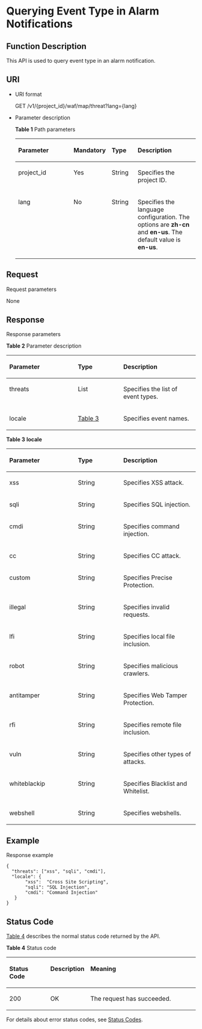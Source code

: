 # Querying Event Type in Alarm Notifications<a name="EN-US_TOPIC_0193631131"></a>

## Function Description<a name="section2348991"></a>

This API is used to query event type in an alarm notification.

## URI<a name="section21140920"></a>

-   URI format

    GET  /v1/\{project\_id\}/waf/map/threat?lang=\{lang\}

-   Parameter description

    **Table  1**  Path parameters

    <a name="table3668256"></a>
    <table><thead align="left"><tr id="row13281129"><th class="cellrowborder" valign="top" width="30.930000000000003%" id="mcps1.2.5.1.1"><p id="p2029696"><a name="p2029696"></a><a name="p2029696"></a><strong id="b14401121281618"><a name="b14401121281618"></a><a name="b14401121281618"></a>Parameter</strong></p>
    </th>
    <th class="cellrowborder" valign="top" width="20.62%" id="mcps1.2.5.1.2"><p id="p30187650"><a name="p30187650"></a><a name="p30187650"></a><strong id="b1619251414161"><a name="b1619251414161"></a><a name="b1619251414161"></a>Mandatory</strong></p>
    </th>
    <th class="cellrowborder" valign="top" width="14.430000000000001%" id="mcps1.2.5.1.3"><p id="p29280601"><a name="p29280601"></a><a name="p29280601"></a><strong id="b11227316111615"><a name="b11227316111615"></a><a name="b11227316111615"></a>Type</strong></p>
    </th>
    <th class="cellrowborder" valign="top" width="34.02%" id="mcps1.2.5.1.4"><p id="p22918509"><a name="p22918509"></a><a name="p22918509"></a><strong id="b5522171791617"><a name="b5522171791617"></a><a name="b5522171791617"></a>Description</strong></p>
    </th>
    </tr>
    </thead>
    <tbody><tr id="row44459941"><td class="cellrowborder" valign="top" width="30.930000000000003%" headers="mcps1.2.5.1.1 "><p id="p44485482"><a name="p44485482"></a><a name="p44485482"></a>project_id</p>
    </td>
    <td class="cellrowborder" valign="top" width="20.62%" headers="mcps1.2.5.1.2 "><p id="p46554275"><a name="p46554275"></a><a name="p46554275"></a>Yes</p>
    </td>
    <td class="cellrowborder" valign="top" width="14.430000000000001%" headers="mcps1.2.5.1.3 "><p id="p12799929"><a name="p12799929"></a><a name="p12799929"></a>String</p>
    </td>
    <td class="cellrowborder" valign="top" width="34.02%" headers="mcps1.2.5.1.4 "><p id="p30161299"><a name="p30161299"></a><a name="p30161299"></a>Specifies the project ID.</p>
    </td>
    </tr>
    <tr id="row3016237"><td class="cellrowborder" valign="top" width="30.930000000000003%" headers="mcps1.2.5.1.1 "><p id="p42988649"><a name="p42988649"></a><a name="p42988649"></a>lang</p>
    </td>
    <td class="cellrowborder" valign="top" width="20.62%" headers="mcps1.2.5.1.2 "><p id="p59528541"><a name="p59528541"></a><a name="p59528541"></a>No</p>
    </td>
    <td class="cellrowborder" valign="top" width="14.430000000000001%" headers="mcps1.2.5.1.3 "><p id="p57082546"><a name="p57082546"></a><a name="p57082546"></a>String</p>
    </td>
    <td class="cellrowborder" valign="top" width="34.02%" headers="mcps1.2.5.1.4 "><p id="p60283536"><a name="p60283536"></a><a name="p60283536"></a>Specifies the language configuration. The options are <strong id="b4580838911"><a name="b4580838911"></a><a name="b4580838911"></a>zh-cn</strong> and <strong id="b75801338616"><a name="b75801338616"></a><a name="b75801338616"></a>en-us</strong>. The default value is <strong id="b19580123817116"><a name="b19580123817116"></a><a name="b19580123817116"></a>en-us</strong>.</p>
    </td>
    </tr>
    </tbody>
    </table>


## Request<a name="section56050555"></a>

Request parameters

None

## Response<a name="section34692954"></a>

Response parameters

**Table  2**  Parameter description

<a name="table42162795"></a>
<table><thead align="left"><tr id="row59545267"><th class="cellrowborder" valign="top" width="36.20637936206379%" id="mcps1.2.4.1.1"><p id="p58437292"><a name="p58437292"></a><a name="p58437292"></a><strong id="b1255515015179"><a name="b1255515015179"></a><a name="b1255515015179"></a>Parameter</strong></p>
</th>
<th class="cellrowborder" valign="top" width="23.997600239976002%" id="mcps1.2.4.1.2"><p id="p35800173"><a name="p35800173"></a><a name="p35800173"></a><strong id="b12630175"><a name="b12630175"></a><a name="b12630175"></a>Type</strong></p>
</th>
<th class="cellrowborder" valign="top" width="39.796020397960206%" id="mcps1.2.4.1.3"><p id="p14132895"><a name="p14132895"></a><a name="p14132895"></a><strong id="b94036314175"><a name="b94036314175"></a><a name="b94036314175"></a>Description</strong></p>
</th>
</tr>
</thead>
<tbody><tr id="row60087193"><td class="cellrowborder" valign="top" width="36.20637936206379%" headers="mcps1.2.4.1.1 "><p id="p35224503"><a name="p35224503"></a><a name="p35224503"></a>threats</p>
</td>
<td class="cellrowborder" valign="top" width="23.997600239976002%" headers="mcps1.2.4.1.2 "><p id="p34612505"><a name="p34612505"></a><a name="p34612505"></a>List</p>
</td>
<td class="cellrowborder" valign="top" width="39.796020397960206%" headers="mcps1.2.4.1.3 "><p id="p52149544"><a name="p52149544"></a><a name="p52149544"></a>Specifies the list of event types.</p>
</td>
</tr>
<tr id="row66692715"><td class="cellrowborder" valign="top" width="36.20637936206379%" headers="mcps1.2.4.1.1 "><p id="p33400872"><a name="p33400872"></a><a name="p33400872"></a>locale</p>
</td>
<td class="cellrowborder" valign="top" width="23.997600239976002%" headers="mcps1.2.4.1.2 "><p id="p21116101"><a name="p21116101"></a><a name="p21116101"></a><a href="#table10363184164611">Table 3</a></p>
</td>
<td class="cellrowborder" valign="top" width="39.796020397960206%" headers="mcps1.2.4.1.3 "><p id="p32682602"><a name="p32682602"></a><a name="p32682602"></a>Specifies event names.</p>
</td>
</tr>
</tbody>
</table>

**Table  3** **locale**

<a name="table10363184164611"></a>
<table><thead align="left"><tr id="row153652046460"><th class="cellrowborder" valign="top" width="36.236376362363764%" id="mcps1.2.4.1.1"><p id="p136610484618"><a name="p136610484618"></a><a name="p136610484618"></a><strong id="b4167162875017"><a name="b4167162875017"></a><a name="b4167162875017"></a>Parameter</strong></p>
</th>
<th class="cellrowborder" valign="top" width="23.967603239676034%" id="mcps1.2.4.1.2"><p id="p1136784104617"><a name="p1136784104617"></a><a name="p1136784104617"></a><strong id="b328095578"><a name="b328095578"></a><a name="b328095578"></a>Type</strong></p>
</th>
<th class="cellrowborder" valign="top" width="39.796020397960206%" id="mcps1.2.4.1.3"><p id="p43671345468"><a name="p43671345468"></a><a name="p43671345468"></a><strong id="b985514337500"><a name="b985514337500"></a><a name="b985514337500"></a>Description</strong></p>
</th>
</tr>
</thead>
<tbody><tr id="row1499039124610"><td class="cellrowborder" valign="top" width="36.236376362363764%" headers="mcps1.2.4.1.1 "><p id="p71417914468"><a name="p71417914468"></a><a name="p71417914468"></a>xss</p>
</td>
<td class="cellrowborder" valign="top" width="23.967603239676034%" headers="mcps1.2.4.1.2 "><p id="p14141696468"><a name="p14141696468"></a><a name="p14141696468"></a>String</p>
</td>
<td class="cellrowborder" valign="top" width="39.796020397960206%" headers="mcps1.2.4.1.3 "><p id="p6159944612"><a name="p6159944612"></a><a name="p6159944612"></a>Specifies XSS attack.</p>
</td>
</tr>
<tr id="row999018918466"><td class="cellrowborder" valign="top" width="36.236376362363764%" headers="mcps1.2.4.1.1 "><p id="p111729124610"><a name="p111729124610"></a><a name="p111729124610"></a>sqli</p>
</td>
<td class="cellrowborder" valign="top" width="23.967603239676034%" headers="mcps1.2.4.1.2 "><p id="p17176918462"><a name="p17176918462"></a><a name="p17176918462"></a>String</p>
</td>
<td class="cellrowborder" valign="top" width="39.796020397960206%" headers="mcps1.2.4.1.3 "><p id="p91810920462"><a name="p91810920462"></a><a name="p91810920462"></a>Specifies SQL injection.</p>
</td>
</tr>
<tr id="row99909994619"><td class="cellrowborder" valign="top" width="36.236376362363764%" headers="mcps1.2.4.1.1 "><p id="p19209954613"><a name="p19209954613"></a><a name="p19209954613"></a>cmdi</p>
</td>
<td class="cellrowborder" valign="top" width="23.967603239676034%" headers="mcps1.2.4.1.2 "><p id="p14211799464"><a name="p14211799464"></a><a name="p14211799464"></a>String</p>
</td>
<td class="cellrowborder" valign="top" width="39.796020397960206%" headers="mcps1.2.4.1.3 "><p id="p72219934613"><a name="p72219934613"></a><a name="p72219934613"></a>Specifies command injection.</p>
</td>
</tr>
<tr id="row10786142191711"><td class="cellrowborder" valign="top" width="36.236376362363764%" headers="mcps1.2.4.1.1 "><p id="p27865426177"><a name="p27865426177"></a><a name="p27865426177"></a>cc</p>
</td>
<td class="cellrowborder" valign="top" width="23.967603239676034%" headers="mcps1.2.4.1.2 "><p id="p97861342161715"><a name="p97861342161715"></a><a name="p97861342161715"></a>String</p>
</td>
<td class="cellrowborder" valign="top" width="39.796020397960206%" headers="mcps1.2.4.1.3 "><p id="p578634271720"><a name="p578634271720"></a><a name="p578634271720"></a>Specifies CC attack.</p>
</td>
</tr>
<tr id="row121151047101711"><td class="cellrowborder" valign="top" width="36.236376362363764%" headers="mcps1.2.4.1.1 "><p id="p1632464641717"><a name="p1632464641717"></a><a name="p1632464641717"></a>custom</p>
</td>
<td class="cellrowborder" valign="top" width="23.967603239676034%" headers="mcps1.2.4.1.2 "><p id="p153251146121714"><a name="p153251146121714"></a><a name="p153251146121714"></a>String</p>
</td>
<td class="cellrowborder" valign="top" width="39.796020397960206%" headers="mcps1.2.4.1.3 "><p id="p1832684611718"><a name="p1832684611718"></a><a name="p1832684611718"></a>Specifies Precise Protection.</p>
</td>
</tr>
<tr id="row1652495201710"><td class="cellrowborder" valign="top" width="36.236376362363764%" headers="mcps1.2.4.1.1 "><p id="p17469125120179"><a name="p17469125120179"></a><a name="p17469125120179"></a>illegal</p>
</td>
<td class="cellrowborder" valign="top" width="23.967603239676034%" headers="mcps1.2.4.1.2 "><p id="p7469135117175"><a name="p7469135117175"></a><a name="p7469135117175"></a>String</p>
</td>
<td class="cellrowborder" valign="top" width="39.796020397960206%" headers="mcps1.2.4.1.3 "><p id="p847045141711"><a name="p847045141711"></a><a name="p847045141711"></a>Specifies invalid requests.</p>
</td>
</tr>
<tr id="row1148625421716"><td class="cellrowborder" valign="top" width="36.236376362363764%" headers="mcps1.2.4.1.1 "><p id="p16793185361716"><a name="p16793185361716"></a><a name="p16793185361716"></a>lfi</p>
</td>
<td class="cellrowborder" valign="top" width="23.967603239676034%" headers="mcps1.2.4.1.2 "><p id="p1979405315173"><a name="p1979405315173"></a><a name="p1979405315173"></a>String</p>
</td>
<td class="cellrowborder" valign="top" width="39.796020397960206%" headers="mcps1.2.4.1.3 "><p id="p117951153131716"><a name="p117951153131716"></a><a name="p117951153131716"></a>Specifies local file inclusion.</p>
</td>
</tr>
<tr id="row193101356161712"><td class="cellrowborder" valign="top" width="36.236376362363764%" headers="mcps1.2.4.1.1 "><p id="p17603185531720"><a name="p17603185531720"></a><a name="p17603185531720"></a>robot</p>
</td>
<td class="cellrowborder" valign="top" width="23.967603239676034%" headers="mcps1.2.4.1.2 "><p id="p14604165541718"><a name="p14604165541718"></a><a name="p14604165541718"></a>String</p>
</td>
<td class="cellrowborder" valign="top" width="39.796020397960206%" headers="mcps1.2.4.1.3 "><p id="p660585517172"><a name="p660585517172"></a><a name="p660585517172"></a>Specifies malicious crawlers.</p>
</td>
</tr>
<tr id="row753558121714"><td class="cellrowborder" valign="top" width="36.236376362363764%" headers="mcps1.2.4.1.1 "><p id="p3348145711711"><a name="p3348145711711"></a><a name="p3348145711711"></a>antitamper</p>
</td>
<td class="cellrowborder" valign="top" width="23.967603239676034%" headers="mcps1.2.4.1.2 "><p id="p1634917572179"><a name="p1634917572179"></a><a name="p1634917572179"></a>String</p>
</td>
<td class="cellrowborder" valign="top" width="39.796020397960206%" headers="mcps1.2.4.1.3 "><p id="p143501357161717"><a name="p143501357161717"></a><a name="p143501357161717"></a>Specifies Web Tamper Protection.</p>
</td>
</tr>
<tr id="row283411712214"><td class="cellrowborder" valign="top" width="36.236376362363764%" headers="mcps1.2.4.1.1 "><p id="p383461710220"><a name="p383461710220"></a><a name="p383461710220"></a>rfi</p>
</td>
<td class="cellrowborder" valign="top" width="23.967603239676034%" headers="mcps1.2.4.1.2 "><p id="p8834141742214"><a name="p8834141742214"></a><a name="p8834141742214"></a>String</p>
</td>
<td class="cellrowborder" valign="top" width="39.796020397960206%" headers="mcps1.2.4.1.3 "><p id="p138351317192213"><a name="p138351317192213"></a><a name="p138351317192213"></a>Specifies remote file inclusion.</p>
</td>
</tr>
<tr id="row1651172232219"><td class="cellrowborder" valign="top" width="36.236376362363764%" headers="mcps1.2.4.1.1 "><p id="p10654102112220"><a name="p10654102112220"></a><a name="p10654102112220"></a>vuln</p>
</td>
<td class="cellrowborder" valign="top" width="23.967603239676034%" headers="mcps1.2.4.1.2 "><p id="p6655122113224"><a name="p6655122113224"></a><a name="p6655122113224"></a>String</p>
</td>
<td class="cellrowborder" valign="top" width="39.796020397960206%" headers="mcps1.2.4.1.3 "><p id="p965713213222"><a name="p965713213222"></a><a name="p965713213222"></a>Specifies other types of attacks.</p>
</td>
</tr>
<tr id="row1626142414227"><td class="cellrowborder" valign="top" width="36.236376362363764%" headers="mcps1.2.4.1.1 "><p id="p12974102315223"><a name="p12974102315223"></a><a name="p12974102315223"></a>whiteblackip</p>
</td>
<td class="cellrowborder" valign="top" width="23.967603239676034%" headers="mcps1.2.4.1.2 "><p id="p497612312212"><a name="p497612312212"></a><a name="p497612312212"></a>String</p>
</td>
<td class="cellrowborder" valign="top" width="39.796020397960206%" headers="mcps1.2.4.1.3 "><p id="p297810239225"><a name="p297810239225"></a><a name="p297810239225"></a>Specifies Blacklist and Whitelist.</p>
</td>
</tr>
<tr id="row175573263222"><td class="cellrowborder" valign="top" width="36.236376362363764%" headers="mcps1.2.4.1.1 "><p id="p14799025112217"><a name="p14799025112217"></a><a name="p14799025112217"></a>webshell</p>
</td>
<td class="cellrowborder" valign="top" width="23.967603239676034%" headers="mcps1.2.4.1.2 "><p id="p19801525182212"><a name="p19801525182212"></a><a name="p19801525182212"></a>String</p>
</td>
<td class="cellrowborder" valign="top" width="39.796020397960206%" headers="mcps1.2.4.1.3 "><p id="p14803225192214"><a name="p14803225192214"></a><a name="p14803225192214"></a>Specifies webshells.</p>
</td>
</tr>
</tbody>
</table>

## Example<a name="section182891739095"></a>

Response example

```
{
  "threats": ["xss", "sqli", "cmdi"],
  "locale": {
       "xss":  "Cross Site Scripting",
       "sqli": "SQL Injection",
       "cmdi": "Command Injection"
   }
}
```

## Status Code<a name="section43801132"></a>

[Table 4](#en-us_topic_0193631139_t82c3440f3efb42a38b9d4dc4011a33d0)  describes the normal status code returned by the API.

**Table  4**  Status code

<a name="en-us_topic_0193631139_t82c3440f3efb42a38b9d4dc4011a33d0"></a>
<table><thead align="left"><tr id="en-us_topic_0193631139_r3d6e2f205c444705bdbb9daaac74e575"><th class="cellrowborder" valign="top" width="22%" id="mcps1.2.4.1.1"><p id="en-us_topic_0193631139_af3c4073076f24eca88d94e3fa1effdc6"><a name="en-us_topic_0193631139_af3c4073076f24eca88d94e3fa1effdc6"></a><a name="en-us_topic_0193631139_af3c4073076f24eca88d94e3fa1effdc6"></a>Status Code</p>
</th>
<th class="cellrowborder" valign="top" width="19.41%" id="mcps1.2.4.1.2"><p id="en-us_topic_0193631139_en-us_topic_0144911667_p4531342288"><a name="en-us_topic_0193631139_en-us_topic_0144911667_p4531342288"></a><a name="en-us_topic_0193631139_en-us_topic_0144911667_p4531342288"></a>Description</p>
</th>
<th class="cellrowborder" valign="top" width="58.589999999999996%" id="mcps1.2.4.1.3"><p id="en-us_topic_0193631139_ada185614bba24140995b8123b3e9faa8"><a name="en-us_topic_0193631139_ada185614bba24140995b8123b3e9faa8"></a><a name="en-us_topic_0193631139_ada185614bba24140995b8123b3e9faa8"></a>Meaning</p>
</th>
</tr>
</thead>
<tbody><tr id="en-us_topic_0193631139_rc7b2adc390904a1ba79e303017797786"><td class="cellrowborder" valign="top" width="22%" headers="mcps1.2.4.1.1 "><p id="en-us_topic_0193631139_a93f3895d44bb4226934cc626ac50e37b"><a name="en-us_topic_0193631139_a93f3895d44bb4226934cc626ac50e37b"></a><a name="en-us_topic_0193631139_a93f3895d44bb4226934cc626ac50e37b"></a>200</p>
</td>
<td class="cellrowborder" valign="top" width="19.41%" headers="mcps1.2.4.1.2 "><p id="en-us_topic_0193631139_en-us_topic_0144911667_p7538425819"><a name="en-us_topic_0193631139_en-us_topic_0144911667_p7538425819"></a><a name="en-us_topic_0193631139_en-us_topic_0144911667_p7538425819"></a>OK</p>
</td>
<td class="cellrowborder" valign="top" width="58.589999999999996%" headers="mcps1.2.4.1.3 "><p id="en-us_topic_0193631139_en-us_topic_0144911667_p369874114414"><a name="en-us_topic_0193631139_en-us_topic_0144911667_p369874114414"></a><a name="en-us_topic_0193631139_en-us_topic_0144911667_p369874114414"></a>The request has succeeded.</p>
</td>
</tr>
</tbody>
</table>

For details about error status codes, see  [Status Codes](status-codes.md).

